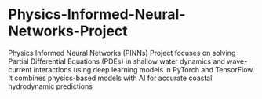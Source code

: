 # Physics-Informed-Neural-Networks-Project
Physics Informed Neural Networks (PINNs) Project focuses on solving Partial Differential Equations (PDEs) in shallow water dynamics and wave-current interactions using deep learning models in PyTorch and TensorFlow. It combines physics-based models with AI for accurate coastal hydrodynamic predictions
